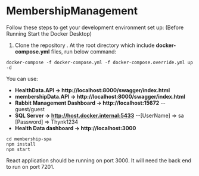 # MembershipManagement
Follow these steps to get your development environment set up: (Before Running Start the Docker Desktop)
1. Clone the repository
. At the root directory which include **docker-compose.yml** files, run below command:
```
docker-compose -f docker-compose.yml -f docker-compose.override.yml up -d
```
 You can use:

* **HealthData.API -> http://localhost:8000/swagger/index.html**
* **membershipData.API -> http://localhost:8000/swagger/index.html**
* **Rabbit Management Dashboard -> http://localhost:15672**   -- guest/guest
* **SQL Server -> http://host.docker.internal:5433**   --[UserName] => sa  [Password] => Thynk1234
* **Health Data dashboard -> http://localhost:3000**
```
cd membership-spa
npm install
npm start
```

React application should be running on port 3000. It will need the back end to run on port 7201.
